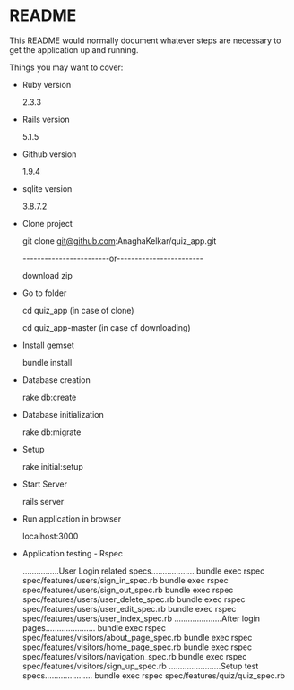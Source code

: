 # README

This README would normally document whatever steps are necessary to get the
application up and running.

Things you may want to cover:

* Ruby version

  2.3.3

* Rails version
    
  5.1.5

* Github version
  
  1.9.4

* sqlite version

  3.8.7.2

* Clone project

  git clone git@github.com:AnaghaKelkar/quiz_app.git

  ------------------------or------------------------ 
  
  download zip

* Go to folder

  cd quiz_app (in case of clone)

  cd quiz_app-master (in case of downloading)

* Install gemset

  bundle install

* Database creation
  
  rake db:create

* Database initialization
  
  rake db:migrate

* Setup 
  
  rake initial:setup

* Start Server

  rails server

* Run application in browser
  
  localhost:3000

* Application testing - Rspec

  ................User Login related specs...................
  bundle exec rspec spec/features/users/sign_in_spec.rb
  bundle exec rspec spec/features/users/sign_out_spec.rb
  bundle exec rspec spec/features/users/user_delete_spec.rb
  bundle exec rspec spec/features/users/user_edit_spec.rb
  bundle exec rspec spec/features/users/user_index_spec.rb
  .....................After login pages......................
  bundle exec rspec spec/features/visitors/about_page_spec.rb
  bundle exec rspec spec/features/visitors/home_page_spec.rb
  bundle exec rspec spec/features/visitors/navigation_spec.rb
  bundle exec rspec spec/features/visitors/sign_up_spec.rb
  .......................Setup test specs.....................
  bundle exec rspec spec/features/quiz/quiz_spec.rb